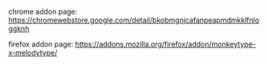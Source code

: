 chrome addon page: https://chromewebstore.google.com/detail/bkobmgnjcafanpeapmdmkklfnloggknh

firefox addon page: https://addons.mozilla.org/firefox/addon/monkeytype-x-melodytype/
